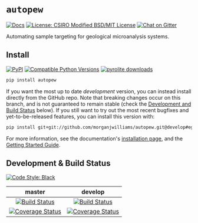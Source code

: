 # `autopew`

<p align="left">
<a href="https://autopew.readthedocs.io/">
   <img src="https://readthedocs.org/projects/autopew/badge/?version=develop" alt="Docs"/></a>

<a href="https://github.com/morganjwilliams/autopew/blob/master/LICENSE" >
  <img src="https://img.shields.io/badge/License-CSIRO_BSD/MIT_License-blue.svg"
       alt="License: CSIRO Modified BSD/MIT License"></a>
<a href="https://gitter.im/pyrolite/autopew" >
 <img src="https://img.shields.io/gitter/room/pyrolite/autopew.svg"
      alt="Chat on Gitter"></a>
</p>

Automating sample targeting for geological microanalysis systems.

## Install

[![PyPI](https://img.shields.io/pypi/v/autopew.svg?style=flat)](https://pypi.python.org/pypi/autopew)
[![Compatible Python Versions](https://img.shields.io/pypi/pyversions/autopew.svg?style=flat)](https://pypi.python.org/pypi/autopew/)
[![pyrolite downloads](https://img.shields.io/pypi/dm/autopew.svg?style=flat)](https://pypistats.org/packages/autopew)

```bash
pip install autopew
```

If you want the most up to date *development* version, you can instead install directly from the GitHub repo. Note that breaking changes occur on this branch, and is not guaranteed to remain stable (check the [Development and Build Status](#development--build-status) below). If you still want to try out the most recent bugfixes and yet-to-be-released features, you can install this version with:

```bash
pip install git+git://github.com/morganjwilliams/autopew.git@develop#egg=autopew
```

For more information, see the documentation's
[installation page](https://autopew.readthedocs.io/en/develop/installation.html), and
the [Getting Started Guide](https://autopew.readthedocs.io/en/develop/usage/gettingstarted.html).


## Development & Build Status
<p align='left'>
  <a href="https://github.com/python/black">
    <img src="https://img.shields.io/badge/code%20style-black-000000.svg"
         alt="Code Style: Black"></a>
</p>

| **master** | **develop** |
|:----------:|:-----------:|
| [![Build Status](https://travis-ci.com/morganjwilliams/autopew.svg?branch=master)](https://travis-ci.com/morganjwilliams/autopew) | [![Build Status](https://travis-ci.com/morganjwilliams/autopew.svg?branch=develop)](https://travis-ci.com/morganjwilliams/autopew) |
| [![Coverage Status](https://coveralls.io/repos/github/morganjwilliams/autopew/badge.svg?branch=master)](https://coveralls.io/github/morganjwilliams/autopew?branch=master) | [![Coverage Status](https://coveralls.io/repos/github/morganjwilliams/autopew/badge.svg?branch=develop)](https://coveralls.io/github/morganjwilliams/autopew?branch=develop) |
